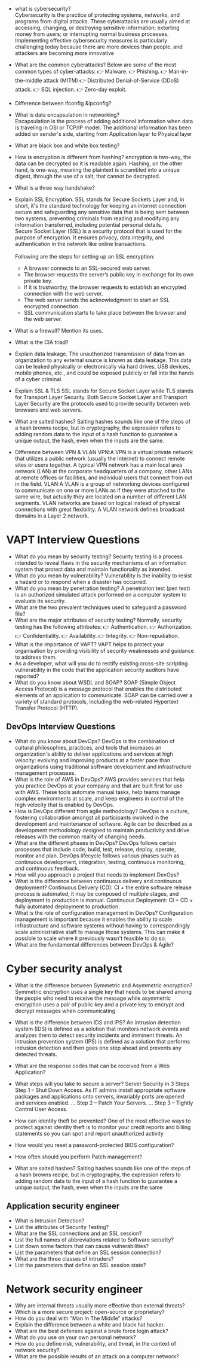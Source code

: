 - what is cybersecurity? <br>
  Cybersecurity is the practice of protecting systems, networks, and programs from digital attacks. These cyberattacks are usually aimed at accessing, changing, or destroying sensitive information; extorting money from users; or interrupting normal business processes. Implementing effective cybersecurity measures is particularly challenging today because there are more devices than people, and attackers are becoming more innovative
- What are the common cyberattacks?
 Below are some of the most common types of cyber-attacks:
👉 Malware.
👉 Phishing.
👉 Man-in-the-middle attack (MITM)
👉 Distributed Denial-of-Service (DDoS) attack.
👉 SQL injection.
👉 Zero-day exploit.

- Difference between ifconfig &ipconfig?
- What is data encapsulation in networking? <br>
  Encapsulation is the process of adding additional information when data is traveling in OSI or TCP/IP model. The additional information has been added on sender's      side, starting from Application layer to Physical layer
- What are black box and white box testing?
- How is encryption is different from hashing?
   encryption is two-way, the data can be decrypted so it is readable again. Hashing, on the other hand, is one-way, meaning the plaintext is scrambled into a unique        digest, through the use of a salt, that cannot be decrypted.
- What is a three way handshake?
- Explain SSL Encryption.
  SSL stands for Secure Sockets Layer and, in short, it's the standard technology for keeping an internet connection secure and safeguarding any sensitive data that is    being sent between two systems, preventing criminals from reading and modifying any information transferred, including potential personal details.<br>
   Secure Socket Layer (SSL) is a security protocol that is used for the purpose of encryption. It ensures privacy, data integrity, and authentication in the network like   online transactions.<br><br>
  Following are the steps for setting up an SSL encryption: 
  - A browser connects to an SSL-secured web server. 
  - The browser requests the server’s public key in exchange for its own private key. 
  - If it is trustworthy, the browser requests to establish an encrypted connection with the web server. 
  - The web server sends the acknowledgment to start an SSL encrypted connection. 
  - SSL communication starts to take place between the browser and the web server.
- What is a firewall? Mention its uses.
- What is the CIA triad?

- Explain data leakage.
  The unauthorized transmission of data from an organization to any external source is known as data leakage. This data can be leaked physically or electronically via   hard drives, USB devices, mobile phones, etc., and could be exposed publicly or fall into the hands of a cyber criminal.
- Explain SSL & TLS
  SSL stands for Secure Socket Layer while TLS stands for Transport Layer Security. Both Secure Socket Layer and Transport Layer Security are the protocols used to     provide security between web browsers and web servers.
- What are salted hashes?
 Salting hashes sounds like one of the steps of a hash browns recipe, but in cryptography, the expression refers to adding random data to the input of a hash function   to guarantee a unique output, the hash, even when the inputs are the same.
- Difference between VPN & VLAN
 VPN:A VPN is a virtual private network that utilizes a public network (usually the Internet) to connect remote sites or users together. A typical VPN network has a   main local area network (LAN) at the corporate headquarters of a company, other LANs at remote offices or facilities, and individual users that connect from out in the  field.
 VLAN:A VLAN is a group of networking devices configured to communicate on one or more LANs as if they were attached to the same wire, but actually they are located on a number of different LAN segments. VLAN networks are based on logical instead of physical connections with great flexibility. A VLAN network defines broadcast domains in a Layer 2 network.

# VAPT Interview Questions

- What do you mean by security testing?
   Security testing is a process intended to reveal flaws in the security mechanisms of an information system that protect data and maintain functionality as intended.
- What do you mean by vulnerability?
   Vulnerability is the inability to resist a hazard or to respond when a disaster has occurred. 
- What do you mean by penetration testing?
   A penetration test (pen test) is an authorized simulated attack performed on a computer system to evaluate its security.
- What are the two prevalent techniques used to safeguard a password file?
- What are the major attributes of security testing?
   Normally, security testing has the following attributes:
 👉 Authentication.
 👉 Authorization.
 👉 Confidentiality.
 👉 Availability.
 👉 Integrity.
 👉 Non-repudiation.
- What is the importance of VAPT?
  VAPT helps to protect your organisation by providing visibility of security weaknesses and guidance to address them.
- As a developer, what will you do to rectify existing cross-site scripting vulnerability in the code that the application security auditors have reported?
- What do you know about WSDL and SOAP?
 SOAP (Simple Object Access Protocol) is a message protocol that enables the distributed elements of an application to communicate. SOAP can be carried over a variety   of standard protocols, including the web-related Hypertext Transfer Protocol (HTTP).

## DevOps Interview Questions

- What do you know about DevOps?
  DevOps is the combination of cultural philosophies, practices, and tools that increases an organization's ability to deliver applications and services at high            velocity: evolving and improving products at a faster pace than organizations using traditional software development and infrastructure management processes.
- What is the role of AWS in DevOps?
  AWS provides services that help you practice DevOps at your company and that are built first for use with AWS. These tools automate manual tasks, help teams manage      complex environments at scale, and keep engineers in control of the high velocity that is enabled by DevOps.
- How is DevOps different from agile methodology?
   DevOps is a culture, fostering collaboration amongst all participants involved in the development and maintenance of software. Agile can be described as a             development methodology designed to maintain productivity and drive releases with the common reality of changing needs.
- What are the different phases in DevOps?
 DevOps follows certain processes that include code, build, test, release, deploy, operate, monitor and plan. DevOps lifecycle follows various phases such as   continuous development, integration, testing, continuous monitoring, and continuous feedback.
- How will you approach a project that needs to implement DevOps?
- What is the difference between continuous delivery and continuous deployment?
  Continuous Delivery (CD): CI + the entire software release process is automated, it may be composed of multiple stages, and deployment to production is manual.         Continuous Deployment: CI + CD + fully automated deployment to production.
- What is the role of configuration management in DevOps?
  Configuration management is important because it enables the ability to scale infrastructure and software systems without having to correspondingly scale                 administrative staff to manage those systems. This can make it possible to scale where it previously wasn't feasible to do so.
- What are the fundamental differences between DevOps & Agile?

# Cyber security analyst
- What is the difference between Symmetric and Asymmetric encryption?
 Symmetric encryption uses a single key that needs to be shared among the people who need to receive the message while asymmetric encryption uses a pair of public key  and a private key to encrypt and decrypt messages when communicating
- What is the difference between IDS and IPS?
An intrusion detection system (IDS) is defined as a solution that monitors network events and analyzes them to detect security incidents and imminent threats. An intrusion prevention system (IPS) is defined as a solution that performs intrusion detection and then goes one step ahead and prevents any detected threats.
- What are the response codes that can be received from a Web Application?
- What steps will you take to secure a server?
Server Security in 3 Steps
Step 1 – Shut Down Access. As IT admins install appropriate software packages and applications onto servers, invariably ports are opened and services enabled. ...
Step 2 – Patch Your Servers. ...
Step 3 – Tightly Control User Access.
  
- How can identity theft be prevented?
One of the most effective ways to protect against identity theft is to monitor your credit reports and billing statements so you can spot and report unauthorized activity
- How would you reset a password-protected BIOS configuration?
- How often should you perform Patch management?
- What are salted hashes?
Salting hashes sounds like one of the steps of a hash browns recipe, but in cryptography, the expression refers to adding random data to the input of a hash function to guarantee a unique output, the hash, even when the inputs are the same

## Application security engineer
- What is Intrusion Detection?
- List the attributes of Security Testing? 
- What are the SSL connections and an SSL session?
- List the full names of abbreviations related to Software security?
- List down some factors that can cause vulnerabilities?
- List the parameters that define an SSL session connection?
- What are the three classes of intruders?
- List the parameters that define an SSL session state?

# Network security engineer
- Why are internal threats usually more effective than external threats?
- Which is a more secure project: open-source or proprietary?
- How do you deal with “Man In The Middle” attacks?
- Explain the difference between a white and black hat hacker.
- What are the best defenses against a brute force login attack?
- What do you use on your own personal network?
- How do you define risk, vulnerability, and threat, in the context of network security?
- What are the possible results of an attack on a computer network?
